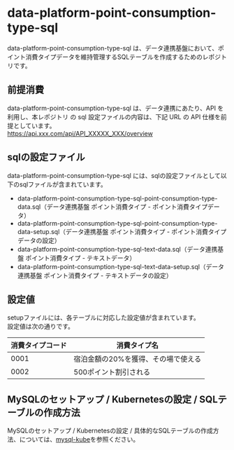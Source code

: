 # data-platform-point-consumption-type-sql 
data-platform-point-consumption-type-sql は、データ連携基盤において、ポイント消費タイプデータを維持管理するSQLテーブルを作成するためのレポジトリです。  

## 前提消費  
data-platform-point-consumption-type-sql は、データ連携にあたり、API を利用し、本レポジトリ の sql 設定ファイルの内容は、下記 URL の API 仕様を前提としています。  
https://api.xxx.com/api/API_XXXXX_XXX/overview

## sqlの設定ファイル
data-platform-point-consumption-type-sql には、sqlの設定ファイルとして以下のsqlファイルが含まれています。  

* data-platform-point-consumption-type-sql-point-consumption-type-data.sql（データ連携基盤 ポイント消費タイプ - ポイント消費タイプデータ）
* data-platform-point-consumption-type-sql-point-consumption-type-data-setup.sql（データ連携基盤 ポイント消費タイプ - ポイント消費タイプデータの設定）
* data-platform-point-consumption-type-sql-text-data.sql（データ連携基盤 ポイント消費タイプ - テキストデータ）
* data-platform-point-consumption-type-sql-text-data-setup.sql（データ連携基盤 ポイント消費タイプ - テキストデータの設定）

## 設定値

setupファイルには、各テーブルに対応した設定値が含まれています。  
設定値は次の通りです。

| 消費タイプコード | 消費タイプ名                        | 
| --------------- | ----------------------------------- | 
| 0001            | 宿泊金額の20%を獲得、その場で使える   | 
| 0002            | 500ポイント割引される                | 

## MySQLのセットアップ / Kubernetesの設定 / SQLテーブルの作成方法
MySQLのセットアップ / Kubernetesの設定 / 具体的なSQLテーブルの作成方法、については、[mysql-kube](https://github.com/latonaio/mysql-kube)を参照ください。
